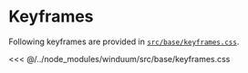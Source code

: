 # Keyframes

Following keyframes are provided in [`src/base/keyframes.css`](https://github.com/winduum/winduum/blob/next/src/base/keyframes.css).

<<< @/../node_modules/winduum/src/base/keyframes.css
